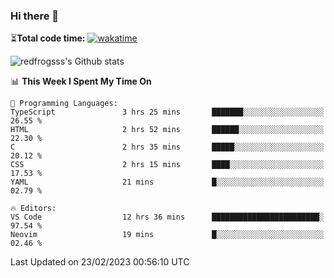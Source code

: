 ### Hi there 👋

⏳**Total code time:** [![wakatime](https://wakatime.com/badge/user/2cbd8003-b8b8-4565-92d7-ad9c23ff1846.svg)](https://wakatime.com/@2cbd8003-b8b8-4565-92d7-ad9c23ff1846)

<img src="https://github-readme-stats.vercel.app/api?username=redfrogsss&show_icons=true" alt="redfrogsss's Github stats"></img>

<!--START_SECTION:waka-->
📊 **This Week I Spent My Time On** 

```text
💬 Programming Languages: 
TypeScript               3 hrs 25 mins       ███████░░░░░░░░░░░░░░░░░░   26.55 % 
HTML                     2 hrs 52 mins       ██████░░░░░░░░░░░░░░░░░░░   22.30 % 
C                        2 hrs 35 mins       █████░░░░░░░░░░░░░░░░░░░░   20.12 % 
CSS                      2 hrs 15 mins       ████░░░░░░░░░░░░░░░░░░░░░   17.53 % 
YAML                     21 mins             █░░░░░░░░░░░░░░░░░░░░░░░░   02.79 % 

🔥 Editors: 
VS Code                  12 hrs 36 mins      ████████████████████████░   97.54 % 
Neovim                   19 mins             █░░░░░░░░░░░░░░░░░░░░░░░░   02.46 % 
```


 Last Updated on 23/02/2023 00:56:10 UTC
<!--END_SECTION:waka-->
